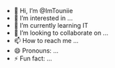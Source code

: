 - 👋 Hi, I’m @ImTouniie
- 👀 I’m interested in ...
- 🌱 I’m currently learning IT
- 💞️ I’m looking to collaborate on ...
- 📫 How to reach me ...
- 😄 Pronouns: ...
- ⚡ Fun fact: ...

<!---
ImTouniie/ImTouniie is a ✨ special ✨ repository because its `README.md` (this file) appears on your GitHub profile.
You can click the Preview link to take a look at your changes.
--->

